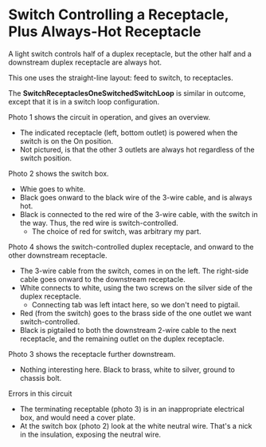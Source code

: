 # Switch Controlling a Receptacle, Plus Always-Hot Receptacle

A light switch controls half of a duplex receptacle, but the other half and a downstream duplex receptacle are always hot.

This one uses the straight-line layout: feed to switch, to receptacles.

The **SwitchReceptaclesOneSwitchedSwitchLoop** is similar in outcome, except that it is in a switch loop configuration.

Photo 1 shows the circuit in operation, and gives an overview.
  * The indicated receptacle (left, bottom outlet) is powered when the switch is on the On position.
  * Not pictured, is that the other 3 outlets are always hot regardless of the switch position.

Photo 2 shows the switch box.
  * Whie goes to white.
  * Black goes onward to the black wire of the 3-wire cable, and is always hot.
  * Black is connected to the red wire of the 3-wire cable, with the switch in the way. Thus, the red wire is switch-controlled.
    * The choice of red for switch, was arbitrary my part.

Photo 4 shows the switch-controlled duplex receptacle, and onward to the other downstream receptacle.
  * The 3-wire cable from the switch, comes in on the left. The right-side cable goes onward to the downstream receptacle.
  * White connects to white, using the two screws on the silver side of the duplex receptacle.
    * Connecting tab was left intact here, so we don't need to pigtail.
  * Red (from the switch) goes to the brass side of the one outlet we want switch-controlled.
  * Black is pigtailed to both the downstream 2-wire cable to the next receptacle, and the remaining outlet on the duplex receptacle.

Photo 3 shows the receptacle further downstream.
  * Nothing interesting here. Black to brass, white to silver, ground to chassis bolt.

Errors in this circuit
  * The terminating receptable (photo 3) is in an inappropriate electrical box, and would need a cover plate.
  * At the switch box (photo 2) look at the white neutral wire. That's a nick in the insulation, exposing the neutral wire.
